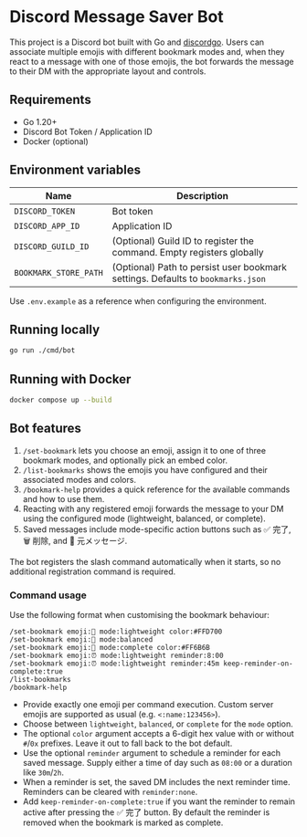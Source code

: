 # Discord Message Saver Bot

This project is a Discord bot built with Go and [discordgo](https://github.com/bwmarrin/discordgo). Users can associate multiple emojis with different bookmark modes and, when they react to a message with one of those emojis, the bot forwards the message to their DM with the appropriate layout and controls.

## Requirements

- Go 1.20+
- Discord Bot Token / Application ID
- Docker (optional)

## Environment variables

| Name | Description |
| --- | --- |
| `DISCORD_TOKEN` | Bot token |
| `DISCORD_APP_ID` | Application ID |
| `DISCORD_GUILD_ID` | (Optional) Guild ID to register the command. Empty registers globally |
| `BOOKMARK_STORE_PATH` | (Optional) Path to persist user bookmark settings. Defaults to `bookmarks.json` |

Use `.env.example` as a reference when configuring the environment.

## Running locally

```bash
go run ./cmd/bot
```

## Running with Docker

```bash
docker compose up --build
```

## Bot features

1. `/set-bookmark` lets you choose an emoji, assign it to one of three bookmark modes, and optionally pick an embed color.
2. `/list-bookmarks` shows the emojis you have configured and their associated modes and colors.
3. `/bookmark-help` provides a quick reference for the available commands and how to use them.
4. Reacting with any registered emoji forwards the message to your DM using the configured mode (lightweight, balanced, or complete).
5. Saved messages include mode-specific action buttons such as ✅ 完了, 🗑️ 削除, and 🔗 元メッセージ.

The bot registers the slash command automatically when it starts, so no additional registration command is required.

### Command usage

Use the following format when customising the bookmark behaviour:

```
/set-bookmark emoji:👀 mode:lightweight color:#FFD700
/set-bookmark emoji:🔖 mode:balanced
/set-bookmark emoji:📌 mode:complete color:#FF6B6B
/set-bookmark emoji:⏰ mode:lightweight reminder:8:00
/set-bookmark emoji:⏰ mode:lightweight reminder:45m keep-reminder-on-complete:true
/list-bookmarks
/bookmark-help
```

- Provide exactly one emoji per command execution. Custom server emojis are supported as usual (e.g. `<:name:123456>`).
- Choose between `lightweight`, `balanced`, or `complete` for the `mode` option.
- The optional `color` argument accepts a 6-digit hex value with or without `#`/`0x` prefixes. Leave it out to fall back to the bot default.
- Use the optional `reminder` argument to schedule a reminder for each saved message. Supply either a time of day such as `08:00` or a duration like `30m`/`2h`.
- When a reminder is set, the saved DM includes the next reminder time. Reminders can be cleared with `reminder:none`.
- Add `keep-reminder-on-complete:true` if you want the reminder to remain active after pressing the ✅ 完了 button. By default the reminder is removed when the bookmark is marked as complete.
